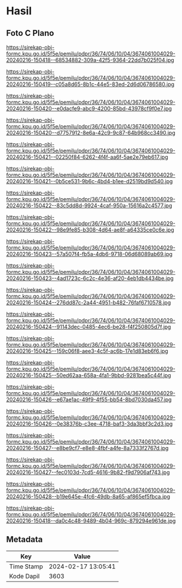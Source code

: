 # Hasil

## Foto C Plano

https://sirekap-obj-formc.kpu.go.id/5f5e/pemilu/pdpr/36/74/06/10/04/3674061004029-20240216-150418--68534882-309a-42f5-9364-22dd7b025f04.jpg

https://sirekap-obj-formc.kpu.go.id/5f5e/pemilu/pdpr/36/74/06/10/04/3674061004029-20240216-150419--c05a8d65-8b1c-44e5-83ed-2d6d06786580.jpg

https://sirekap-obj-formc.kpu.go.id/5f5e/pemilu/pdpr/36/74/06/10/04/3674061004029-20240216-150420--e0dacfe9-abc9-4200-85bd-43978cf9f0e7.jpg

https://sirekap-obj-formc.kpu.go.id/5f5e/pemilu/pdpr/36/74/06/10/04/3674061004029-20240216-150420--d7757912-8e6a-42c9-9c87-64b968cc3490.jpg

https://sirekap-obj-formc.kpu.go.id/5f5e/pemilu/pdpr/36/74/06/10/04/3674061004029-20240216-150421--02250f84-6262-4f4f-aa6f-5ae2e79eb617.jpg

https://sirekap-obj-formc.kpu.go.id/5f5e/pemilu/pdpr/36/74/06/10/04/3674061004029-20240216-150421--0b5ce531-9b6c-4bd4-b1ee-d2519bd9d540.jpg

https://sirekap-obj-formc.kpu.go.id/5f5e/pemilu/pdpr/36/74/06/10/04/3674061004029-20240216-150422--83c5dd8d-9924-4caf-950a-15616a2c4577.jpg

https://sirekap-obj-formc.kpu.go.id/5f5e/pemilu/pdpr/36/74/06/10/04/3674061004029-20240216-150422--98e9fe85-b308-4d64-ae8f-a64335ce0c6e.jpg

https://sirekap-obj-formc.kpu.go.id/5f5e/pemilu/pdpr/36/74/06/10/04/3674061004029-20240216-150423--57a507f4-fb5a-4db6-9718-06d68089ab69.jpg

https://sirekap-obj-formc.kpu.go.id/5f5e/pemilu/pdpr/36/74/06/10/04/3674061004029-20240216-150423--4ad1723c-6c2c-4e36-af20-4eb1db4434be.jpg

https://sirekap-obj-formc.kpu.go.id/5f5e/pemilu/pdpr/36/74/06/10/04/3674061004029-20240216-150424--276dd87c-2a44-4951-b482-76faf6710578.jpg

https://sirekap-obj-formc.kpu.go.id/5f5e/pemilu/pdpr/36/74/06/10/04/3674061004029-20240216-150424--91143dec-0485-4ec6-be28-f4f250805d7f.jpg

https://sirekap-obj-formc.kpu.go.id/5f5e/pemilu/pdpr/36/74/06/10/04/3674061004029-20240216-150425--159c06f8-aee3-4c5f-ac6b-17e1d83eb6f6.jpg

https://sirekap-obj-formc.kpu.go.id/5f5e/pemilu/pdpr/36/74/06/10/04/3674061004029-20240216-150425--50ed62aa-658a-4fa1-9bbd-9281bea5c44f.jpg

https://sirekap-obj-formc.kpu.go.id/5f5e/pemilu/pdpr/36/74/06/10/04/3674061004029-20240216-150426--e67ae1ac-49f9-4f55-bb54-8bd7030da457.jpg

https://sirekap-obj-formc.kpu.go.id/5f5e/pemilu/pdpr/36/74/06/10/04/3674061004029-20240216-150426--0e38376b-c3ee-4718-baf3-3da3bbf3c2d3.jpg

https://sirekap-obj-formc.kpu.go.id/5f5e/pemilu/pdpr/36/74/06/10/04/3674061004029-20240216-150427--e8be9cf7-e8e8-4fbf-a4fe-8a7333f2767d.jpg

https://sirekap-obj-formc.kpu.go.id/5f5e/pemilu/pdpr/36/74/06/10/04/3674061004029-20240216-150427--fec0103d-7cd5-4616-9b82-f9d7906af743.jpg

https://sirekap-obj-formc.kpu.go.id/5f5e/pemilu/pdpr/36/74/06/10/04/3674061004029-20240216-150428--b19e645e-4fc6-49db-8a65-af865ef5fbca.jpg

https://sirekap-obj-formc.kpu.go.id/5f5e/pemilu/pdpr/36/74/06/10/04/3674061004029-20240216-150418--da0c4c48-9489-4b04-969c-879294e961de.jpg


## Metadata

| Key        | Value               |
| ---------- | ------------------- |
| Time Stamp | 2024-02-17 13:05:41 |
| Kode Dapil | 3603                |




